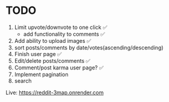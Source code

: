 # TODO

1. Limit upvote/downvote to one click &#x2705;
   - add functionality to comments &#x2705;
2. Add ability to upload images &#x2705;
3. sort posts/comments by date/votes(ascending/descending)
4. Finish user page &#x2705;
5. Edit/delete posts/comments &#x2705;
6. Comment/post karma user page? &#x2705;
7. Implement pagination
8. search

Live: https://reddit-3map.onrender.com
